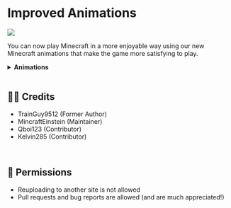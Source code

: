 # Improved Animations

[![](https://img.shields.io/badge/Curseforge-Download-orange?style=for-the-badge&logo=curseforge)](https://www.curseforge.com/minecraft/mc-mods/improved-animations)

You can now play Minecraft in a more enjoyable way using our new Minecraft animations that make the game more satisfying to play.
<br>
 
<details>
<summary><b>Animations</b></summary>
<b>Player Animations:</b>
<br>
<ul>
<li>Basic movement</li>
<li>Sprinting</li>
<li>Jumping</li>
<li>Sprint jumping</li>
<li>Swimming</li>
<li>Sword slashes</li>
<li>Fist punching</li>
<li>Sneaking</li>
<li>Ladder climbing</li>
<li>Falling</li>
</ul>
 
<b>Creeper Animations:</b>
<ul>
<li>Basic movement</li>
</ul>
</details>
<br>
 
## 🙎‍♂️ Credits
<ul>
<li>TrainGuy9512 (Former Author)</li>
<li>MincraftEinstein (Maintainer)</li>
<li>Qboi123 (Contributor)</li>
<li>Kelvin285 (Contributor)</li>
</ul>
<br>

## 📜 Permissions
<ul>
<li>Reuploading to another site is not allowed</li>
<li>Pull requests and bug reports are allowed (and are much appreciated!)</li>
</ul>
